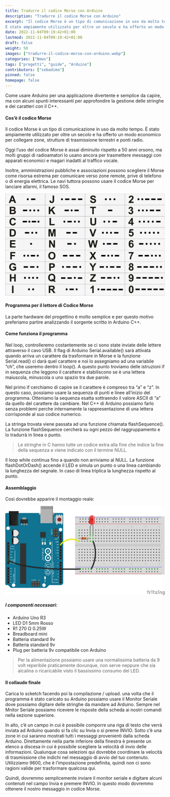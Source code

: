 ```yaml
---
title: Tradurre il codice Morse con Arduino
description: "Tradurre il codice Morse con Arduino"
excerpt: "Il codice Morse è un tipo di comunicazione in uso da molto tempo.
È stato ampiamente utilizzato per oltre un secolo e ha offerto un modo economico per collegare zone, strutture di trasmissione terrestri e ponti radio..."
date: 2022-11-04T09:19:42+01:00
lastmod: 2022-11-04T09:19:42+01:00
draft: false
weight: 50
images: ["tradurre-il-codice-morse-con-arduino.webp"]
categories: ["News"]
tags: ["progetti", "guide", "Arduino"]
contributors: ["sebadima"]
pinned: false
homepage: false
---
```



<style>
.x {
    transition:transform 0.60s ease;
}

.x:hover {
    -webkit-transform:scale(1.50); /* or some other value */
    transform:scale(1.50);
}
</style>


Come usare Arduino per una applicazione divertente e semplice da capire, ma con alcuni spunti interessanti per approfondire la gestione delle stringhe e dei caratteri con il C++.

#### Cos’è il codice Morse


Il codice Morse è un tipo di comunicazione in uso da molto tempo.
È stato ampiamente utilizzato per oltre un secolo e ha offerto un modo economico per collegare zone, strutture di trasmissione terrestri e ponti radio.

Oggi l’uso del codice Morse è assai diminuito rispetto a 50 anni orsono, ma molti gruppi di radioamatori lo usano ancora per trasmettere messaggi con apparati economici e magari inadatti al traffico vocale.

Inoltre, amministrazioni pubbliche e associazioni possono scegliere il Morse come risorsa estrema per comunicare verso zone remote, prive di telefono o di energia elettrica. Le navi tuttora possono usare il codice Morse per lanciare allarmi, il famoso SOS.
<br>

<img class ="x" src="images/tradurre-il-codice-morse-con-arduino-img1.jpg" alt="">


#### Programma per il lettore di Codice Morse

La parte hardware del progettino è molto semplice e per questo motivo preferiamo partire analizzando il sorgente scritto in Arduino C++.

<script src="https://gist.github.com/sebadima/ac632445c9505353d6f8f018ce0deda5.js"></script>


#### Come funziona il programma

Nel loop, controlleremo costantemente se ci sono state inviate delle lettere attraverso il cavo USB. Il flag di Arduino Serial.available() sarà attivata quando arriva un carattere da trasformare in Morse e la funzione Serial.read() ci darà quel carattere e noi lo assegniamo ad una variabile “ch”, che useremo dentro il loop(). A questo punto troviamo delle istruzioni if in sequenza che leggono il carattere e stabiliscono se è una lettera maiuscola, minuscola o uno spazio tra due parole.

Nel primo if cerchiamo di capire se il carattere è compreso tra “a” e “z”. In questo caso, possiamo usare la sequenza di punti e linee all’inizio del programma. Otteniamo la sequenza esatta sottraendo il valore ASCII di “a” da quello del carattere da cambiare. Nel C++ di Arduino possiamo farlo senza problemi perche internamente la rappresentazione di una lettera corrisponde al suo codice numerico.

La stringa trovata viene passata ad una funzione chiamata flashSequence(). La funzione flashSequence cercherà su ogni pezzo del raggruppamento e lo tradurrà in linea o punto.

> Le stringhe in C hanno tutte un codice extra alla fine che indice la fine della sequenza e viene indicato con il termine NULL.

Il loop while continua fino a quando non arriviamo al NULL. La funzione flashDotOrDash() accende il LED e simula un punto o una linea cambiando la lunghezza del segnale. In caso di linea triplica la lunghezza rispetto al punto.


#### Assemblaggio

Così dovrebbe apparire il montaggio reale:


<img class ="x" src="images/tradurre-il-codice-morse-con-arduino-img3.png" alt="">

##### I componenti necessari:

- Arduino Uno R3
- LED D1 5mm Rosso
- R1 270 Ω 0.25W
- Breadboard mini
- Batteria standard 9v
- Batteria standard 9v
- Plug per batteria 9v compatibile con Arduino

> Per la alimentazione possiamo usare una normalissima batteria da 9 volt reperibile praticamente dovunque, non serve neppure che sia alcalina o ricaricabile visto il bassissimo consumo del LED.


#### Il collaudo finale

Carica lo scketch facendo poi la compilazione / upload. una volta che il programma è stato caricato su Arduino possiamo usare il Monitor Seriale dove possiamo digitare delle stringhe da mandare ad Arduino. Sempre nel Mnitor Seriale possiamo ricevere le risposte della scheda ai nostri comandi nella sezione superiore.

In alto, c’è un campo in cui è possibile comporre una riga di testo che verrà inviata ad Arduino quando si fa clic su Invia o si preme INVIO. Sotto c’è una zone in cui saranno mostrati tutti i messaggi provenienti dalla scheda Arduino. Direttamente nella parte inferiore della finestra è presente un elenco a discesa in cui è possibile scegliere la velocità di invio delle informazioni. Qualunque cosa selezioni qui dovrebbe coordinare la velocità di trasmissione che indichi nel messaggio di avvio del tuo contenuto. Utilizziamo 9600, che è l’impostazione predefinita, quindi non ci sono ragioni valide per trasformare qualcosa qui. 

Quindi, dovremmo semplicemente inviare il monitor seriale e digitare alcuni contenuti nel campo Invia e premere INVIO. In questo modo dovremmo ottenere il nostro messaggio in codice Morse.
